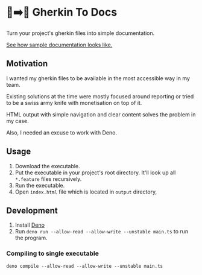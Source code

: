 # 🥒➡️📄 Gherkin To Docs

Turn your project's gherkin files into simple documentation.

[See how sample documentation looks like.](https://pietmichal.github.io/gherkin-to-docs/example)

## Motivation

I wanted my gherkin files to be available in the most accessible way in my team.

Existing solutions at the time were mostly focused around reporting or tried to be a swiss army knife with monetisation on top of it.

HTML output with simple navigation and clear content solves the problem in my case.

Also, I needed an excuse to work with Deno.

## Usage

1. Download the executable.
2. Put the executable in your project's root directory. It'll look up all `*.feature` files recursively.
3. Run the executable.
4. Open `index.html` file which is located in `output` directory,

## Development

1. Install [Deno](https://deno.land)
2. Run `deno run --allow-read --allow-write --unstable main.ts` to run the program.

### Compiling to single executable

`deno compile --allow-read --allow-write --unstable main.ts`
